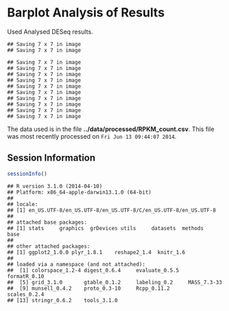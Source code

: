Barplot Analysis of Results
=======================================

Used Analysed DESeq results.




```
## Saving 7 x 7 in image
## Saving 7 x 7 in image
```



```
## Saving 7 x 7 in image
## Saving 7 x 7 in image
## Saving 7 x 7 in image
## Saving 7 x 7 in image
## Saving 7 x 7 in image
## Saving 7 x 7 in image
## Saving 7 x 7 in image
## Saving 7 x 7 in image
## Saving 7 x 7 in image
## Saving 7 x 7 in image
```


The data used is in the file **../data/processed/RPKM_count.csv**.  This file was most recently processed on ``Fri Jun 13 09:44:07 2014``.


Session Information
---------------------


```r
sessionInfo()
```

```
## R version 3.1.0 (2014-04-10)
## Platform: x86_64-apple-darwin13.1.0 (64-bit)
## 
## locale:
## [1] en_US.UTF-8/en_US.UTF-8/en_US.UTF-8/C/en_US.UTF-8/en_US.UTF-8
## 
## attached base packages:
## [1] stats     graphics  grDevices utils     datasets  methods   base     
## 
## other attached packages:
## [1] ggplot2_1.0.0 plyr_1.8.1    reshape2_1.4  knitr_1.6    
## 
## loaded via a namespace (and not attached):
##  [1] colorspace_1.2-4 digest_0.6.4     evaluate_0.5.5   formatR_0.10    
##  [5] grid_3.1.0       gtable_0.1.2     labeling_0.2     MASS_7.3-33     
##  [9] munsell_0.4.2    proto_0.3-10     Rcpp_0.11.2      scales_0.2.4    
## [13] stringr_0.6.2    tools_3.1.0
```
